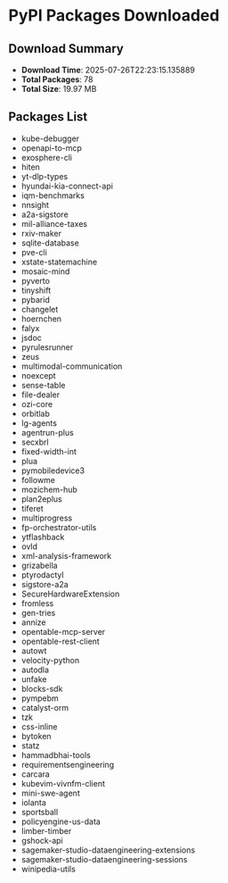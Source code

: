 # PyPI Packages Downloaded

## Download Summary
- **Download Time**: 2025-07-26T22:23:15.135889
- **Total Packages**: 78
- **Total Size**: 19.97 MB

## Packages List
- kube-debugger
- openapi-to-mcp
- exosphere-cli
- hiten
- yt-dlp-types
- hyundai-kia-connect-api
- iqm-benchmarks
- nnsight
- a2a-sigstore
- mil-alliance-taxes
- rxiv-maker
- sqlite-database
- pve-cli
- xstate-statemachine
- mosaic-mind
- pyverto
- tinyshift
- pybarid
- changelet
- hoernchen
- falyx
- jsdoc
- pyrulesrunner
- zeus
- multimodal-communication
- noexcept
- sense-table
- file-dealer
- ozi-core
- orbitlab
- lg-agents
- agentrun-plus
- secxbrl
- fixed-width-int
- plua
- pymobiledevice3
- followme
- mozichem-hub
- plan2eplus
- tiferet
- multiprogress
- fp-orchestrator-utils
- ytflashback
- ovld
- xml-analysis-framework
- grizabella
- ptyrodactyl
- sigstore-a2a
- SecureHardwareExtension
- fromless
- gen-tries
- annize
- opentable-mcp-server
- opentable-rest-client
- autowt
- velocity-python
- autodla
- unfake
- blocks-sdk
- pympebm
- catalyst-orm
- tzk
- css-inline
- bytoken
- statz
- hammadbhai-tools
- requirementsengineering
- carcara
- kubevim-vivnfm-client
- mini-swe-agent
- iolanta
- sportsball
- policyengine-us-data
- limber-timber
- gshock-api
- sagemaker-studio-dataengineering-extensions
- sagemaker-studio-dataengineering-sessions
- winipedia-utils
